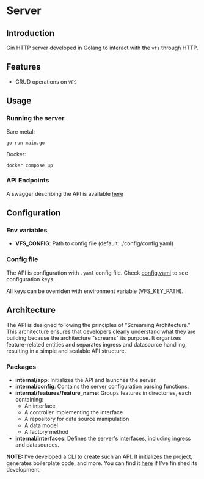 # Server

## Introduction

Gin HTTP server developed in Golang to interact with the `vfs` through HTTP.

## Features

* CRUD operations on `VFS`

## Usage

### Running the server

Bare metal:

```
go run main.go
```

Docker:

```
docker compose up
```

### API Endpoints

A swagger describing the API is available [here](./docs/swagger.yaml)

## Configuration

### Env variables

* **VFS_CONFIG**: Path to config file (default: ./config/config.yaml)

### Config file

The API is configuration with `.yaml` config file. Check [config.yaml](./config/config.yaml) to see configuration keys.

All keys can be overriden with environment variable (VFS_KEY_PATH).

## Architecture

The API is designed following the principles of "Screaming Architecture." This architecture ensures that developers clearly understand what they are building because the architecture "screams" its purpose. It organizes feature-related entities and separates ingress and datasource handling, resulting in a simple and scalable API structure.

### Packages

* **internal/app**: Initializes the API and launches the server.
* **internal/config**: Contains the server configuration parsing functions.
* **internal/features/feature_name**: Groups features in directories, each containing:
  * An interface
  * A controller implementing the interface
  * A repository for data source manipulation
  * A data model
  * A factory method
* **internal/interfaces**: Defines the server's interfaces, including ingress and datasources.

**NOTE:** I've developed a CLI to create such an API. It initializes the project, generates boilerplate code, and more. You can find it [here](https://github.com/Aloe-Corporation/screamer) if I've finished its development.
